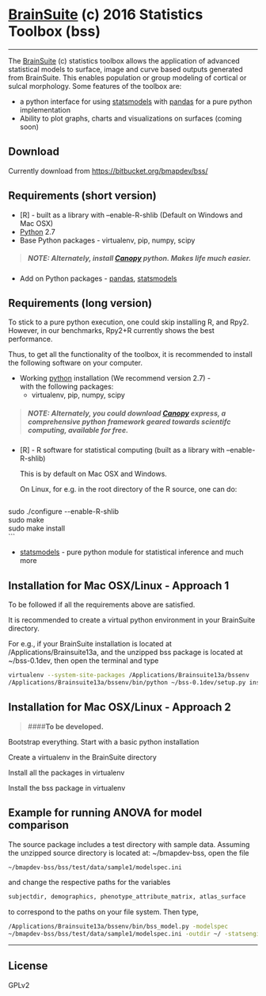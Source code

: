 [BrainSuite] (c) 2016 Statistics Toolbox (bss)
=========
---------
The [BrainSuite] (c) statistics toolbox allows the application of advanced statistical models to surface, image and curve based outputs generated from BrainSuite. This enables population or group modeling of cortical or sulcal morphology. Some features of the toolbox are:

  - a python interface for using [statsmodels] with [pandas] for a pure python implementation
  - Ability to plot graphs, charts and visualizations on surfaces (coming soon)


Download
----

Currently download from https://bitbucket.org/bmapdev/bss/

Requirements (short version)
-----------
* [R] - built as a library with –enable-R-shlib (Default on Windows and Mac OSX)
* [Python] 2.7 
* Base Python packages - virtualenv, pip, numpy, scipy
> ##### **NOTE:** Alternately, install [Canopy] python. Makes life much easier.
* Add on Python packages - [pandas], [statsmodels]

Requirements (long version)
-----------
To stick to a pure python execution, one could skip installing R, and Rpy2. However, in our benchmarks, Rpy2+R currently shows the best performance. 

Thus, to get all the functionality of the toolbox, it is recommended to install the following software on your computer.

* Working [python] installation (We recommend version 2.7) -   
with the following packages:
    * virtualenv, pip, numpy, scipy  

> ##### **NOTE:** Alternately, you could download [Canopy] express, a comprehensive python framework geared towards scientifc computing, available for free.

* [R] - R software for statistical computing (built as a library with –enable-R-shlib)
    
    This is by default on Mac OSX and Windows. 
    
    On Linux, for e.g. in the root directory of the R source, one can do:

    ```sh
sudo ./configure  --enable-R-shlib  
sudo make  
sudo make install  
    ```


* [statsmodels] - pure python module for statistical inference and much more


Installation for Mac OSX/Linux - Approach 1
--------------
To be followed if all the requirements above are satisfied. 

It is recommended to create a virtual python environment in your BrainSuite directory.

For e.g., if your BrainSuite installation is located at /Applications/Brainsuite13a, and the
unzipped bss package is located at ~/bss-0.1dev, then open the terminal and type
```sh
virtualenv --system-site-packages /Applications/Brainsuite13a/bssenv
/Applications/Brainsuite13a/bssenv/bin/python ~/bss-0.1dev/setup.py install
```

Installation for Mac OSX/Linux  - Approach 2
--------------
>####**To be developed.**

Bootstrap everything. Start with a basic python installation

Create a virtualenv in the BrainSuite directory

Install all the packages in virtualenv

Install the bss package in virtualenv


Example for running ANOVA for model comparison
--------------
The source package includes a test directory with sample data. Assuming the unzipped source directory is located at: ~/bmapdev-bss, open the file
```sh
~/bmapdev-bss/bss/test/data/sample1/modelspec.ini
```
and change the respective paths for the variables
```sh
subjectdir, demographics, phenotype_attribute_matrix, atlas_surface
```
to correspond to the paths on your file system. 
Then type,

```sh
/Applications/Brainsuite13a/bssenv/bin/bss_model.py -modelspec
~/bmapdev-bss/bss/test/data/sample1/modelspec.ini -outdir ~/ -statsengine R
```
---
License
----

GPLv2

[BrainSuite]:http://brainsuite.org
[python]:http://www.python.org 
[Canopy]:https://www.enthought.com/products/canopy/
[statsmodels]:http://statsmodels.sourceforge.net
[pandas]:http://pandas.pydata.org